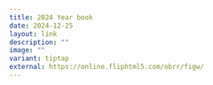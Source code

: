 ```yaml
---
title: 2024 Year book
date: 2024-12-25
layout: link
description: ""
image: ""
variant: tiptap
external: https://online.fliphtml5.com/obrr/figw/
---
```

